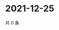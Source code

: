 # 2021-12-25

共 0 条

<!-- BEGIN WEIBO -->
<!-- 最后更新时间 Sat Dec 25 2021 22:08:03 GMT+0800 (China Standard Time) -->

<!-- END WEIBO -->
